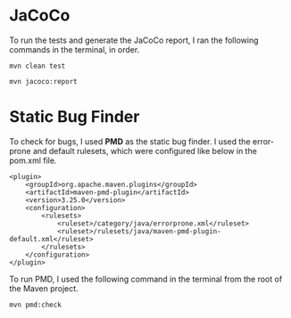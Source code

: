 # JaCoCo

To run the tests and generate the JaCoCo report, I ran the following commands in the terminal, in order.

`mvn clean test`

`mvn jacoco:report`

# Static Bug Finder

To check for bugs, I used **PMD** as the static bug finder. I used the error-prone and default rulesets, which were configured like below in the pom.xml file.

```
<plugin>
    <groupId>org.apache.maven.plugins</groupId>
    <artifactId>maven-pmd-plugin</artifactId>
    <version>3.25.0</version>
    <configuration>
        <rulesets>
            <ruleset>/category/java/errorprone.xml</ruleset>
            <ruleset>/rulesets/java/maven-pmd-plugin-default.xml</ruleset>
        </rulesets>
    </configuration>
</plugin>
```

To run PMD, I used the following command in the terminal from the root of the Maven project.

`mvn pmd:check`
